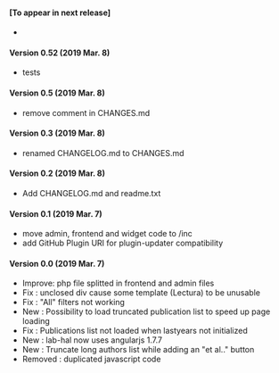 #### [To appear in next release]

* 
#### Version 0.52 (2019 Mar. 8)
* tests

#### Version 0.5 (2019 Mar. 8)
* remove comment in CHANGES.md

#### Version 0.3 (2019 Mar. 8)

* renamed CHANGELOG.md to CHANGES.md

#### Version 0.2 (2019 Mar. 8)

* Add CHANGELOG.md and readme.txt

#### Version 0.1 (2019 Mar. 7)

* move admin, frontend and widget code to /inc
* add GitHub Plugin URI for plugin-updater compatibility

#### Version 0.0 (2019 Mar. 7)

* Improve: php file splitted in frontend and admin files 
* Fix : unclosed div cause some template (Lectura) to be unusable 
* Fix : "All" filters not working
* New : Possibility to load truncated publication list to speed up page loading
* Fix : Publications list not loaded when lastyears not initialized
* New : lab-hal now uses angularjs 1.7.7
* New : Truncate long authors list while adding an "et al.." button
* Removed : duplicated javascript code
